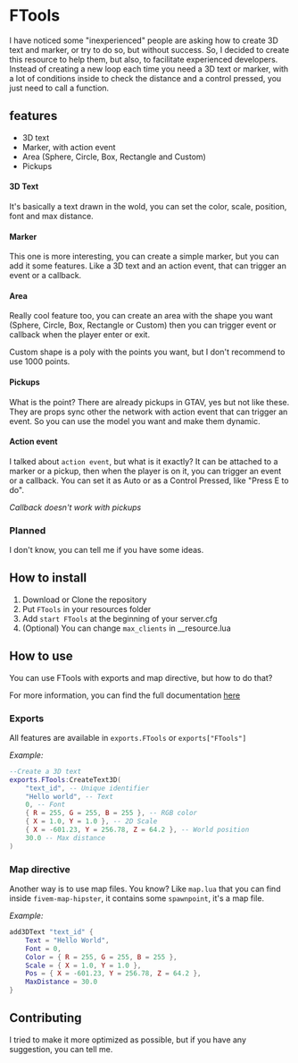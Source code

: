 # FTools

I have noticed some "inexperienced" people are asking how to create 3D text and marker, or try to do so, but without success. So, I decided to create this resource to help them, but also, to facilitate experienced developers. Instead of creating a new loop each time you need a 3D text or marker, with a lot of conditions inside to check the distance and a control pressed, you just need to call a function.

## features

 - 3D text
 - Marker, with action event
 - Area (Sphere, Circle, Box, Rectangle and Custom)
 - Pickups

#### 3D Text
It's basically a text drawn in the wold, you can set the color, scale, position, font and max distance.

#### Marker
This one is more interesting, you can create a simple marker, but you can add it some features. Like a 3D text
and an action event, that can trigger an event or a callback.

#### Area
Really cool feature too, you can create an area with the shape you want (Sphere, Circle, Box, Rectangle or Custom) then you can trigger event or callback when the player enter or exit.

Custom shape is a poly with the points you want, but I don't recommend to use 1000 points.

#### Pickups
What is the point? There are already pickups in GTAV, yes but not like these. They are props sync other the network with action event that can trigger an event. So you can use the model you want and make them dynamic.

#### Action event
I talked about `action event`, but what is it exactly? It can be attached to a marker or a pickup, then when the player is on it, you can trigger an event or a callback. You can set it as Auto or as a Control Pressed, like "Press E to do".

*Callback doesn't work with pickups*

### Planned
I don't know, you can tell me if you have some ideas.

## How to install

 1. Download or Clone the repository
 2. Put `FTools` in your resources folder
 3. Add `start FTools` at the beginning of your server.cfg
 4. (Optional) You can change `max_clients` in __resource.lua

## How to use

You can use FTools with exports and map directive, but how to do that?

For more information, you can find the full documentation [here](https://github.com/fauconjona/FTools/wiki)

### Exports
All features are available in `exports.FTools` or `exports["FTools"]`

*Example:*
```lua
--Create a 3D text
exports.FTools:CreateText3D(
	"text_id", -- Unique identifier
	"Hello world", -- Text
	0, -- Font
	{ R = 255, G = 255, B = 255 }, -- RGB color 
	{ X = 1.0, Y = 1.0 }, -- 2D Scale
	{ X = -601.23, Y = 256.78, Z = 64.2 }, -- World position
	30.0 -- Max distance
)
```
### Map directive
Another way is to use map files. You know? Like `map.lua` that you can find inside `fivem-map-hipster`, it contains some `spawnpoint`, it's a map file. 

*Example:*
```lua
add3DText "text_id" {
	Text = "Hello World",
	Font = 0,
	Color = { R = 255, G = 255, B = 255 },
	Scale = { X = 1.0, Y = 1.0 },
	Pos = { X = -601.23, Y = 256.78, Z = 64.2 },
	MaxDistance = 30.0
}
```

## Contributing

I tried to make it more optimized as possible, but if you have any suggestion, you can tell me. 
